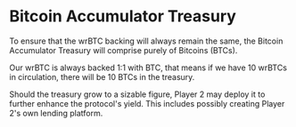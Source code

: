 # Bitcoin Accumulator Treasury

To ensure that the wrBTC backing will always remain the same, the Bitcoin Accumulator Treasury will comprise purely of Bitcoins (BTCs).

Our wrBTC is always backed 1:1 with BTC, that means if we have 10 wrBTCs in circulation, there will be 10 BTCs in the treasury.

Should the treasury grow to a sizable figure, Player 2 may deploy it to further enhance the protocol's yield. This includes possibly creating Player 2's own lending platform.
